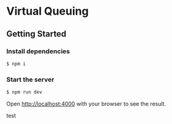 # Virtual Queuing

## Getting Started

### Install dependencies

```bash
$ npm i
```

### Start the server

```bash
$ npm run dev
```

Open [http://localhost:4000](http://localhost:4000) with your browser to see the result.

test
